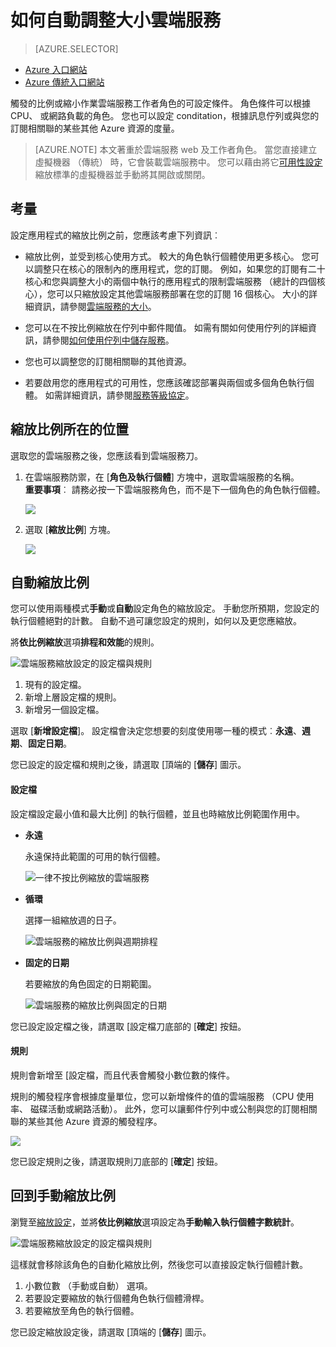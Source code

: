 <properties
    pageTitle="自動調整入口網站中的雲端服務 |Microsoft Azure"
    description="瞭解如何使用自動小數位數的設定規則的雲端服務 web 角色或工作者角色 Azure 中的入口網站。"
    services="cloud-services"
    documentationCenter=""
    authors="Thraka"
    manager="timlt"
    editor=""/>

<tags
    ms.service="cloud-services"
    ms.workload="tbd"
    ms.tgt_pltfrm="na"
    ms.devlang="na"
    ms.topic="article"
    ms.date="09/06/2016"
    ms.author="adegeo"/>


# <a name="how-to-auto-scale-a-cloud-service"></a>如何自動調整大小雲端服務

> [AZURE.SELECTOR]
- [Azure 入口網站](cloud-services-how-to-scale-portal.md)
- [Azure 傳統入口網站](cloud-services-how-to-scale.md)

觸發的比例或縮小作業雲端服務工作者角色的可設定條件。 角色條件可以根據 CPU、 或網路負載的角色。 您也可以設定 conditation，根據訊息佇列或與您的訂閱相關聯的某些其他 Azure 資源的度量。

>[AZURE.NOTE] 本文著重於雲端服務 web 及工作者角色。 當您直接建立虛擬機器 （傳統） 時，它會裝載雲端服務中。 您可以藉由將它[可用性設定](../virtual-machines/virtual-machines-windows-classic-configure-availability.md)縮放標準的虛擬機器並手動將其開啟或關閉。

## <a name="considerations"></a>考量

設定應用程式的縮放比例之前，您應該考慮下列資訊︰

- 縮放比例，並受到核心使用方式。 較大的角色執行個體使用更多核心。 您可以調整只在核心的限制內的應用程式，您的訂閱。 例如，如果您的訂閱有二十核心和您與調整大小的兩個中執行的應用程式的限制雲端服務 （總計的四個核心），您可以只縮放設定其他雲端服務部署在您的訂閱 16 個核心。 大小的詳細資訊，請參閱[雲端服務的大小](cloud-services-sizes-specs.md)。

- 您可以在不按比例縮放在佇列中郵件閥值。 如需有關如何使用佇列的詳細資訊，請參閱[如何使用佇列中儲存服務](../storage/storage-dotnet-how-to-use-queues.md)。

- 您也可以調整您的訂閱相關聯的其他資源。

- 若要啟用您的應用程式的可用性，您應該確認部署與兩個或多個角色執行個體。 如需詳細資訊，請參閱[服務等級協定](https://azure.microsoft.com/support/legal/sla/)。

## <a name="where-scale-is-located"></a>縮放比例所在的位置

選取您的雲端服務之後，您應該看到雲端服務刀。

1. 在雲端服務防禦，在 [**角色及執行個體**] 方塊中，選取雲端服務的名稱。   
**重要事項**︰ 請務必按一下雲端服務角色，而不是下一個角色的角色執行個體。

    ![](./media/cloud-services-how-to-scale-portal/roles-instances.png)

2. 選取 [**縮放比例**] 方塊。

    ![](./media/cloud-services-how-to-scale-portal/scale-tile.png)

## <a name="automatic-scale"></a>自動縮放比例

您可以使用兩種模式**手動**或**自動**設定角色的縮放設定。 手動您所預期，您設定的執行個體絕對的計數。 自動不過可讓您設定的規則，如何以及更您應縮放。

將**依比例縮放**選項**排程和效能**的規則。

![雲端服務縮放設定的設定檔與規則](./media/cloud-services-how-to-scale-portal/schedule-basics.png)

1. 現有的設定檔。
2. 新增上層設定檔的規則。
3. 新增另一個設定檔。

選取 [**新增設定檔**]。 設定檔會決定您想要的刻度使用哪一種的模式︰**永遠**、**週期**、**固定日期**。

您已設定的設定檔和規則之後，請選取 [頂端的 [**儲存**] 圖示。

#### <a name="profile"></a>設定檔

設定檔設定最小值和最大比例] 的執行個體，並且也時縮放比例範圍作用中。

* **永遠**

    永遠保持此範圍的可用的執行個體。  

    ![一律不按比例縮放的雲端服務](./media/cloud-services-how-to-scale-portal/select-always.png)
    
* **循環**

    選擇一組縮放週的日子。

    ![雲端服務的縮放比例與週期排程](./media/cloud-services-how-to-scale-portal/select-recurrence.png)
    
* **固定的日期**

    若要縮放的角色固定的日期範圍。

    ![雲端服務的縮放比例與固定的日期](./media/cloud-services-how-to-scale-portal/select-fixed.png)

您已設定設定檔之後，請選取 [設定檔刀底部的 [**確定**] 按鈕。

#### <a name="rule"></a>規則

規則會新增至 [設定檔，而且代表會觸發小數位數的條件。 

規則的觸發程序會根據度量單位，您可以新增條件的值的雲端服務 （CPU 使用率、 磁碟活動或網路活動）。 此外，您可以讓郵件佇列中或公制與您的訂閱相關聯的某些其他 Azure 資源的觸發程序。

![](./media/cloud-services-how-to-scale-portal/rule-settings.png)

您已設定規則之後，請選取規則刀底部的 [**確定**] 按鈕。

## <a name="back-to-manual-scale"></a>回到手動縮放比例

瀏覽至[縮放設定](#where-scale-is-located)，並將**依比例縮放**選項設定為**手動輸入執行個體字數統計**。

![雲端服務縮放設定的設定檔與規則](./media/cloud-services-how-to-scale-portal/manual-basics.png)

這樣就會移除該角色的自動化縮放比例，然後您可以直接設定執行個體計數。 

1. 小數位數 （手動或自動） 選項。
2. 若要設定要縮放的執行個體角色執行個體滑桿。
3. 若要縮放至角色的執行個體。

您已設定縮放設定後，請選取 [頂端的 [**儲存**] 圖示。

